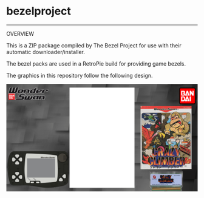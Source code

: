 # bezelproject

-------
OVERVIEW

This is a ZIP package compiled by The Bezel Project for use with their automatic downloader/installer.

The bezel packs are used in a RetroPie build for providing game bezels.

The graphics in this repository follow the following design.

![Sample bezel](https://github.com/thebezelproject/bezelprojectSA-WonderSwan/blob/master/retroarch/overlay/GameBezels/WonderSwan/Crazy%20Climber%20(Japan).png?raw=true)
